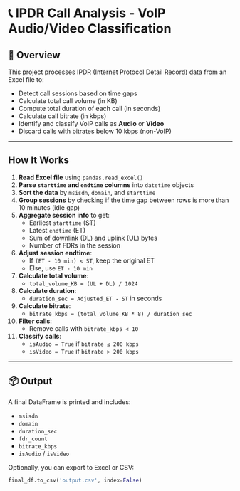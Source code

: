 # 📞 IPDR Call Analysis - VoIP Audio/Video Classification

## 📘 Overview

This project processes IPDR (Internet Protocol Detail Record) data from an Excel file to:
- Detect call sessions based on time gaps
- Calculate total call volume (in KB)
- Compute total duration of each call (in seconds)
- Calculate call bitrate (in kbps)
- Identify and classify VoIP calls as **Audio** or **Video**
- Discard calls with bitrates below 10 kbps (non-VoIP)

---

##  How It Works


1. **Read Excel file** using `pandas.read_excel()`
2. **Parse `starttime` and `endtime` columns** into `datetime` objects
3. **Sort the data** by `msisdn`, `domain`, and `starttime`
4. **Group sessions** by checking if the time gap between rows is more than 10 minutes (idle gap)
5. **Aggregate session info** to get:
    - Earliest `starttime` (ST)
    - Latest `endtime` (ET)
    - Sum of downlink (DL) and uplink (UL) bytes
    - Number of FDRs in the session
6. **Adjust session endtime**:
    - If `(ET - 10 min) < ST`, keep the original ET
    - Else, use `ET - 10 min`
7. **Calculate total volume**:
    - `total_volume_KB = (UL + DL) / 1024`
8. **Calculate duration**:
    - `duration_sec = Adjusted_ET - ST` in seconds
9. **Calculate bitrate**:
    - `bitrate_kbps = (total_volume_KB * 8) / duration_sec`
10. **Filter calls**:
    - Remove calls with `bitrate_kbps < 10`
11. **Classify calls**:
    - `isAudio = True` if `bitrate ≤ 200 kbps`
    - `isVideo = True` if `bitrate > 200 kbps`

---

## 📦 Output

A final DataFrame is printed and includes:
- `msisdn`
- `domain`
- `duration_sec`
- `fdr_count`
- `bitrate_kbps`
- `isAudio` / `isVideo`

Optionally, you can export to Excel or CSV:
```python
final_df.to_csv('output.csv', index=False)
